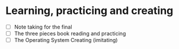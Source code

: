 # Learning, practicing and creating

- [ ] Note taking for the final
- [ ] The three pieces book reading and practicing
- [ ] The Operating System Creating (imitating)
